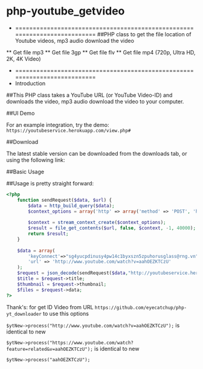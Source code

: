 # php-youtube_getvideo
 *  ==========================================================================
##PHP class to get the file location of Youtube videos, mp3 audio download the video

** Get file mp3
** Get file 3gp
** Get file flv 
** Get file mp4 (720p, Ultra HD, 2K, 4K Video)
 *  ==========================================================================
 *  Introduction

##This PHP class takes a YouTube URL (or YouTube Video-ID) and downloads the video, mp3 audio download the video to your computer.

##UI Demo

For an example integration, try the demo: `https://youtubeservice.herokuapp.com/view.php#`

##Download

The latest stable version can be downloaded from the downloads tab, or using the following link:

##Basic Usage

##Usage is pretty straight forward:
```php
<?php
    function sendRequest($data, $url) {
        $data = http_build_query($data);
        $context_options = array('http' => array('method' => 'POST', 'header' => "Content-type: application/x-www-form-urlencoded\r\n" . "Content-Length: " . strlen($data) . "\r\n", 'content' => $data));
    
        $context = stream_context_create($context_options);
        $result = file_get_contents($url, false, $context, -1, 40000);
        return $result;
    }
    
    $data = array(
        'keyConnect'=>"sg4yucpdinusy4pw14c1byxszn5zpuhorusglass@rng.vn",
        'url' => 'http://www.youtube.com/watch?v=aahOEZKTCzU'
    );
    $request = json_decode(sendRequest($data,"http://youtubeservice.herokuapp.com/")); 
    $title = $request->title;
    $thumbnail = $request->thumbnail;
    $files = $request->data;   
?>
```

Thank's: for get ID Video from URL `https://github.com/eyecatchup/php-yt_downloader` to use this options

`$ytNew->process("http://www.youtube.com/watch?v=aahOEZKTCzU");` is identical to new

`$ytNew->process("https://www.youtube.com/watch?feature=related&v=aahOEZKTCzU");` is identical to new

`$ytNew->process("aahOEZKTCzU");`
